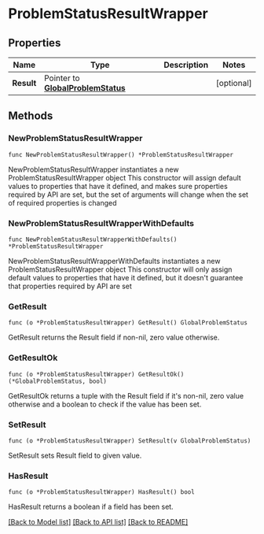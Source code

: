 # ProblemStatusResultWrapper

## Properties

Name | Type | Description | Notes
------------ | ------------- | ------------- | -------------
**Result** | Pointer to [**GlobalProblemStatus**](GlobalProblemStatus.md) |  | [optional] 

## Methods

### NewProblemStatusResultWrapper

`func NewProblemStatusResultWrapper() *ProblemStatusResultWrapper`

NewProblemStatusResultWrapper instantiates a new ProblemStatusResultWrapper object
This constructor will assign default values to properties that have it defined,
and makes sure properties required by API are set, but the set of arguments
will change when the set of required properties is changed

### NewProblemStatusResultWrapperWithDefaults

`func NewProblemStatusResultWrapperWithDefaults() *ProblemStatusResultWrapper`

NewProblemStatusResultWrapperWithDefaults instantiates a new ProblemStatusResultWrapper object
This constructor will only assign default values to properties that have it defined,
but it doesn't guarantee that properties required by API are set

### GetResult

`func (o *ProblemStatusResultWrapper) GetResult() GlobalProblemStatus`

GetResult returns the Result field if non-nil, zero value otherwise.

### GetResultOk

`func (o *ProblemStatusResultWrapper) GetResultOk() (*GlobalProblemStatus, bool)`

GetResultOk returns a tuple with the Result field if it's non-nil, zero value otherwise
and a boolean to check if the value has been set.

### SetResult

`func (o *ProblemStatusResultWrapper) SetResult(v GlobalProblemStatus)`

SetResult sets Result field to given value.

### HasResult

`func (o *ProblemStatusResultWrapper) HasResult() bool`

HasResult returns a boolean if a field has been set.


[[Back to Model list]](../README.md#documentation-for-models) [[Back to API list]](../README.md#documentation-for-api-endpoints) [[Back to README]](../README.md)


